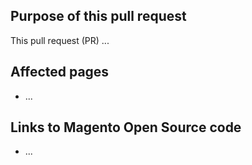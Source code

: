 ## Purpose of this pull request

This pull request (PR) ...

## Affected pages

<!-- REQUIRED List the affected pages on developer.adobe.com (URLs). Not necessary for large numbers of files. -->

- ...

## Links to Magento Open Source code

<!--  OPTIONAL - REMOVE THIS SECTION IF NOT USED. If this pull request references a file in a Magento Open Source or Adobe Commerce codebase repository, add it here. -->

- ...

<!--
If you are fixing a GitHub issue, using the GitHub keyword format (https://help.github.com/en/articles/closing-issues-using-keywords#closing-an-issue-in-a-different-repository) closes the issue when this pull request is merged. Example: `Fixes #1234`.
`main` is the default branch. Merged pull requests to `main` go live on the site automatically. Any requested changes to content on the `main` branch must be related to the released codebase. Any content related to future releases goes in the `develop` branch.
See Contribution guidelines (https://github.com/AdobeDocs/commerce-extensibility/blob/main/.github/CONTRIBUTING.md) for more information.
-->
